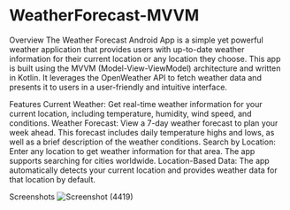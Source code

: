 # WeatherForecast-MVVM
Overview
The Weather Forecast Android App is a simple yet powerful weather application that provides users with up-to-date weather information for their current location or any
location they choose. This app is built using the MVVM (Model-View-ViewModel) architecture and written in Kotlin. It leverages the OpenWeather API to fetch weather 
data and presents it to users in a user-friendly and intuitive interface.

Features
Current Weather: Get real-time weather information for your current location, including temperature, humidity, wind speed, and conditions.
Weather Forecast: View a 7-day weather forecast to plan your week ahead. This forecast includes daily temperature highs and lows, as well as a brief description of 
the weather conditions.
Search by Location: Enter any location to get weather information for that area. The app supports searching for cities worldwide.
Location-Based Data: The app automatically detects your current location and provides weather data for that location by default.

Screenshots
![Screenshot (4419)](https://github.com/Kishlay3143/WeatherForecast-MVVM/assets/92507922/d4a3fa21-ab6f-454c-a592-fe3d762e3674)
